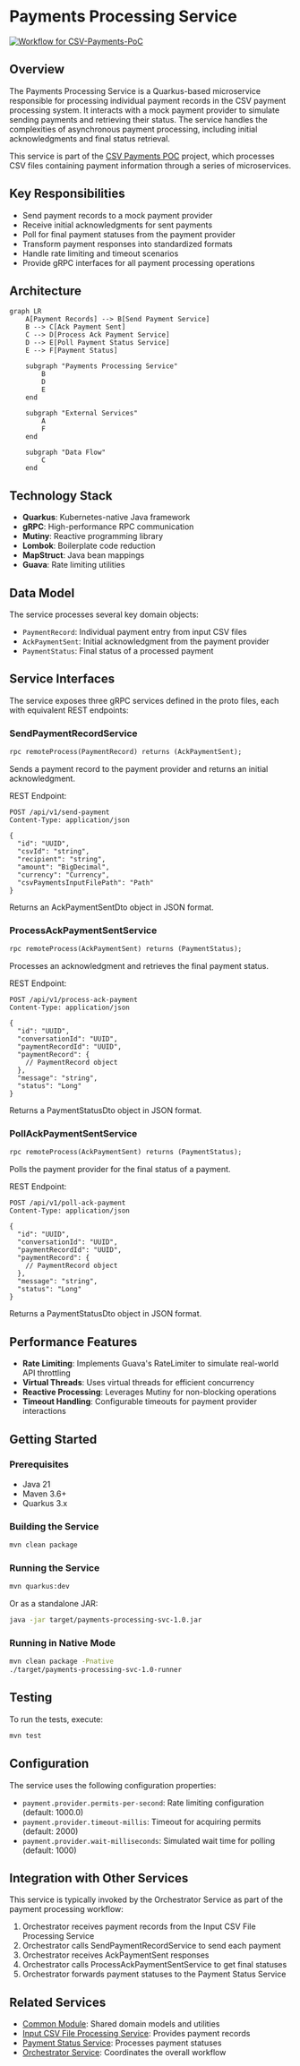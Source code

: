 # Payments Processing Service

[![Workflow for CSV-Payments-PoC](https://github.com/mbarcia/CSV-Payments-PoC/actions/workflows/tests.yaml/badge.svg)](https://github.com/mbarcia/CSV-Payments-PoC/actions/workflows/tests.yaml)

## Overview

The Payments Processing Service is a Quarkus-based microservice responsible for processing individual payment records in the CSV payment processing system. It interacts with a mock payment provider to simulate sending payments and retrieving their status. The service handles the complexities of asynchronous payment processing, including initial acknowledgments and final status retrieval.

This service is part of the [CSV Payments POC](../README.md) project, which processes CSV files containing payment information through a series of microservices.

## Key Responsibilities

- Send payment records to a mock payment provider
- Receive initial acknowledgments for sent payments
- Poll for final payment statuses from the payment provider
- Transform payment responses into standardized formats
- Handle rate limiting and timeout scenarios
- Provide gRPC interfaces for all payment processing operations

## Architecture

```mermaid
graph LR
    A[Payment Records] --> B[Send Payment Service]
    B --> C[Ack Payment Sent]
    C --> D[Process Ack Payment Service]
    D --> E[Poll Payment Status Service]
    E --> F[Payment Status]
    
    subgraph "Payments Processing Service"
        B
        D
        E
    end
    
    subgraph "External Services"
        A
        F
    end
    
    subgraph "Data Flow"
        C
    end
```

## Technology Stack

- **Quarkus**: Kubernetes-native Java framework
- **gRPC**: High-performance RPC communication
- **Mutiny**: Reactive programming library
- **Lombok**: Boilerplate code reduction
- **MapStruct**: Java bean mappings
- **Guava**: Rate limiting utilities

## Data Model

The service processes several key domain objects:

- `PaymentRecord`: Individual payment entry from input CSV files
- `AckPaymentSent`: Initial acknowledgment from the payment provider
- `PaymentStatus`: Final status of a processed payment

## Service Interfaces

The service exposes three gRPC services defined in the proto files, each with equivalent REST endpoints:

### SendPaymentRecordService

```proto
rpc remoteProcess(PaymentRecord) returns (AckPaymentSent);
```

Sends a payment record to the payment provider and returns an initial acknowledgment.

REST Endpoint:
```
POST /api/v1/send-payment
Content-Type: application/json

{
  "id": "UUID",
  "csvId": "string",
  "recipient": "string",
  "amount": "BigDecimal",
  "currency": "Currency",
  "csvPaymentsInputFilePath": "Path"
}
```

Returns an AckPaymentSentDto object in JSON format.

### ProcessAckPaymentSentService

```proto
rpc remoteProcess(AckPaymentSent) returns (PaymentStatus);
```

Processes an acknowledgment and retrieves the final payment status.

REST Endpoint:
```
POST /api/v1/process-ack-payment
Content-Type: application/json

{
  "id": "UUID",
  "conversationId": "UUID",
  "paymentRecordId": "UUID",
  "paymentRecord": {
    // PaymentRecord object
  },
  "message": "string",
  "status": "Long"
}
```

Returns a PaymentStatusDto object in JSON format.

### PollAckPaymentSentService

```proto
rpc remoteProcess(AckPaymentSent) returns (PaymentStatus);
```

Polls the payment provider for the final status of a payment.

REST Endpoint:
```
POST /api/v1/poll-ack-payment
Content-Type: application/json

{
  "id": "UUID",
  "conversationId": "UUID",
  "paymentRecordId": "UUID",
  "paymentRecord": {
    // PaymentRecord object
  },
  "message": "string",
  "status": "Long"
}
```

Returns a PaymentStatusDto object in JSON format.

## Performance Features

- **Rate Limiting**: Implements Guava's RateLimiter to simulate real-world API throttling
- **Virtual Threads**: Uses virtual threads for efficient concurrency
- **Reactive Processing**: Leverages Mutiny for non-blocking operations
- **Timeout Handling**: Configurable timeouts for payment provider interactions

## Getting Started

### Prerequisites

- Java 21
- Maven 3.6+
- Quarkus 3.x

### Building the Service

```bash
mvn clean package
```

### Running the Service

```bash
mvn quarkus:dev
```

Or as a standalone JAR:

```bash
java -jar target/payments-processing-svc-1.0.jar
```

### Running in Native Mode

```bash
mvn clean package -Pnative
./target/payments-processing-svc-1.0-runner
```

## Testing

To run the tests, execute:

```bash
mvn test
```

## Configuration

The service uses the following configuration properties:

- `payment.provider.permits-per-second`: Rate limiting configuration (default: 1000.0)
- `payment.provider.timeout-millis`: Timeout for acquiring permits (default: 2000)
- `payment.provider.wait-milliseconds`: Simulated wait time for polling (default: 1000)

## Integration with Other Services

This service is typically invoked by the Orchestrator Service as part of the payment processing workflow:

1. Orchestrator receives payment records from the Input CSV File Processing Service
2. Orchestrator calls SendPaymentRecordService to send each payment
3. Orchestrator receives AckPaymentSent responses
4. Orchestrator calls ProcessAckPaymentSentService to get final statuses
5. Orchestrator forwards payment statuses to the Payment Status Service

## Related Services

- [Common Module](../common/README.md): Shared domain models and utilities
- [Input CSV File Processing Service](../input-csv-file-processing-svc/README.md): Provides payment records
- [Payment Status Service](../payment-status-svc/README.md): Processes payment statuses
- [Orchestrator Service](../orchestrator-svc/README.md): Coordinates the overall workflow